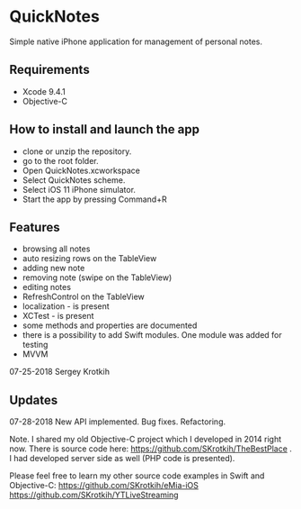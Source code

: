 # QuickNotes

Simple native iPhone application for management of personal notes.

## Requirements

- Xcode 9.4.1
- Objective-C

## How to install and launch the app

- clone or unzip the repository. 
- go to the root folder. 
- Open QuickNotes.xcworkspace
- Select QuickNotes scheme.
- Select iOS 11 iPhone simulator.
- Start the app by pressing Command+R

## Features

- browsing all notes
- auto resizing rows on the TableView
- adding new note
- removing note (swipe on the TableView)
- editing notes
- RefreshControl on the TableView
- localization - is present
- XCTest - is present
- some methods and properties are documented 
- there is a possibility to add Swift modules. One module was added for testing 
- MVVM

07-25-2018
Sergey Krotkih

## Updates

07-28-2018 New API implemented. Bug fixes. Refactoring.

Note.
I shared my old Objective-C project which I developed in 2014 right now. There is source code here: https://github.com/SKrotkih/TheBestPlace . I had developed server side  as well (PHP code is presented).    

Please feel free to learn my other source code examples in Swift and Objective-C:
https://github.com/SKrotkih/eMia-iOS
https://github.com/SKrotkih/YTLiveStreaming

